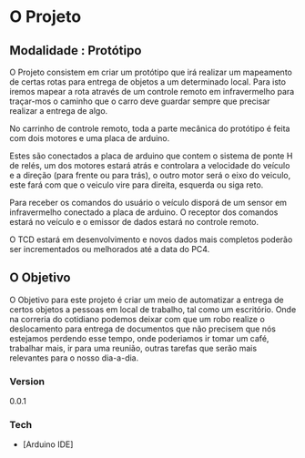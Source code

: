 # O Projeto
## Modalidade : Protótipo
 O Projeto consistem em criar um protótipo que irá realizar um mapeamento de certas rotas para entrega de objetos a um determinado local. Para isto iremos mapear a rota através de um controle remoto em infravermelho para traçar-mos o caminho que o carro deve guardar sempre que precisar realizar a entrega de algo.
 
No carrinho de controle remoto, toda a parte mecânica do protótipo é feita com dois motores e uma placa de arduino.

Estes são conectados a placa de arduino que contem o sistema de ponte H de relés, um dos motores estará atrás e controlara a velocidade do veículo e a direção (para frente ou para trás), o outro motor será o eixo do veiculo, este fará com que o veiculo vire para direita, esquerda ou siga reto.

Para receber os comandos do usuário o veículo disporá de um sensor em infravermelho conectado a placa de arduino. O receptor dos comandos estará no veículo e o emissor de dados estará no controle remoto.

O TCD estará em desenvolvimento e novos dados mais completos poderão ser incrementados ou melhorados até a data do PC4.

## O Objetivo
O Objetivo para este projeto é criar um meio de automatizar a entrega de certos objetos a pessoas em local de trabalho, tal como um escritório. Onde na correria do cotidiano podemos deixar com que um robo realize o deslocamento para entrega de documentos que não precisem que nós estejamos perdendo esse tempo, onde poderiamos ir tomar um café, trabalhar mais, ir para uma reunião, outras tarefas que serão mais relevantes para o nosso dia-a-dia.

### Version
0.0.1

### Tech
* [Arduino IDE] 
